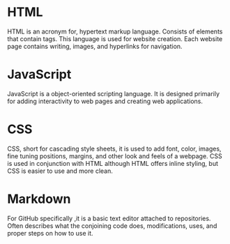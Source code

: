 # HTML
HTML is an acronym for, hypertext markup language. Consists of elements that contain tags. This language is used for website creation. Each website page contains writing, images, and hyperlinks for navigation.

# JavaScript
JavaScript is a object-oriented scripting language. It is designed primarily for adding interactivity to web pages and creating web applications.

# CSS
CSS, short for cascading style sheets, it is used to add font, color, images, fine tuning positions, margins, and other look and feels of a webpage. CSS is used in conjunction with HTML although HTML offers inline styling, but CSS is easier to use and more clean.

# Markdown
For GitHub specifically ,it is a basic text editor attached to repositories. Often describes what the conjoining code does, modifications, uses, and proper steps on how to use it.
